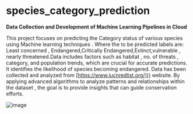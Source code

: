 # species_category_prediction
**Data Collection and Development of Machine Learning Pipelines in Cloud**

This project focuses on predicting the Category status of various species using Machine learning techniques . Where the to be predicted labels are: Least concerned , Endangered,Critically Endangered,Extinct,vulnerable , nearly threatened.Data includes factors such as habitat , no. of threats , category, and population trends, which are crucial for accurate predictions.
It identifies the likelihood of species becoming endangered. Data has been collected and analyzed from [https://www.iucnredlist.org/]() website.
By applying advanced algorithms to analyze patterns and relationships within the dataset , the goal is to provide insights that can guide conservation efforts.

![image](https://github.com/user-attachments/assets/0bdd4347-eba9-49fc-9ff0-3c573a10a7b0)







